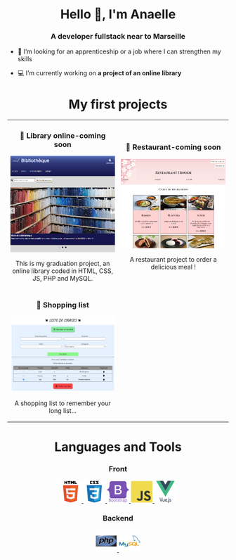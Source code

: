 <h1 align="center">Hello 👋, I'm Anaelle</h1>
<h3 align="center">A developer fullstack near to Marseille</h3>

- 💼 I’m looking for an apprenticeship or a job where I can strengthen my skills

- 💻 I’m currently working on **a project of an online library**

<h1 align="center">My first projects</h1>
<div align="center">
  <table>
        <tr>
            <td width="50%">
                <h3 align="center">📖 Library online-coming soon</h3>
                <p align="center">
                    <a href="#" target="_blank"> <img src="./static/library.PNG" alt="library online"/> </a>
                    <p align="center">
                        This is my graduation project, an online library coded in HTML, CSS, JS, PHP and MySQL.
                    </p>
            </p>
            </td>
            <td width="50%">
                <h3 align="center">🍙 Restaurant-coming soon</h3>
                <p align="center">
                    <a href="#" target="_blank"> <img src="./static/restaurant.PNG" alt="restaurant"/> </a>
                    <p align="center">
                        A restaurant project to order a delicious meal !
                    </p>
            </p>
            </td>
        </tr>
        <tr>
            <td width="50%">
                <h3 align="center">🛒 Shopping list</h3>
                <p align="center">
                    <a href="https://canaelle.github.io/Shopping-list/" target="_blank"> <img src="./static/shopping-list.PNG" alt="shopping-list"/> </a>
                    <p align="center">
                        A shopping list to remember your long list...
                    </p>
                </p>
            </td>
            <td width="50%">
                <h3 align="center"></h3>
                <p align="center">
                    <p align="center">   
                    </p>
                </p>
            </td>
        </tr>
  </table>
</div>

<h1 align="center">Languages and Tools</h1>

<h3 align="center">Front</h3>
<p align="center">
    <a href="https://www.w3.org/html/" target="_blank"> <img src="https://raw.githubusercontent.com/devicons/devicon/master/icons/html5/html5-original-wordmark.svg" alt="html5" width="50" height="50"/> </a>
    <a href="https://www.w3schools.com/css/" target="_blank"> <img src="https://raw.githubusercontent.com/devicons/devicon/master/icons/css3/css3-original-wordmark.svg" alt="css3" width="50" height="50"/> </a>
  <a href="https://getbootstrap.com" target="_blank" rel="noreferrer"> <img src="https://raw.githubusercontent.com/devicons/devicon/master/icons/bootstrap/bootstrap-plain-wordmark.svg" alt="bootstrap" width="50" height="50"/> </a>
  <a href="https://developer.mozilla.org/en-US/docs/Web/JavaScript" target="_blank"> <img src="https://raw.githubusercontent.com/devicons/devicon/master/icons/javascript/javascript-original.svg" alt="javascript" width="50" height="50"/> </a>
  <a href="https://vuejs.org/" target="_blank"> <img src="https://raw.githubusercontent.com/devicons/devicon/master/icons/vuejs/vuejs-original-wordmark.svg" alt="vuejs" width="50" height="50"/> </a>
</p>

<h3 align="center">Backend</h3>
<p align="center">
    <a href="https://www.php.net" target="_blank" rel="noreferrer"> <img src="https://raw.githubusercontent.com/devicons/devicon/master/icons/php/php-original.svg" alt="php" width="50" height="50"/> </a>
  <a href="https://www.mysql.com/" target="_blank" rel="noreferrer"> <img src="https://raw.githubusercontent.com/devicons/devicon/master/icons/mysql/mysql-original-wordmark.svg" alt="mysql" width="50" height="50"/> </a> 
</p>


  

  
